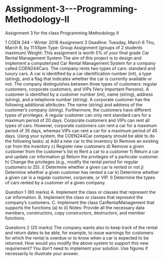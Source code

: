 # Assignment-3---Programming-Methodology-II
Assignment 3 for the class Programming Methodology II

1
COEN 244 – Winter 2018
Assignment 3
Deadline: Tuesday, March 6 Thu, March 8, by 11:55pm
Type: Group Assignment (groups of 2 students maximum)
Weight: This assignment is worth 5% of your final grade
Car Rental Management System
The aim of this project is to design and implement a computerized Car Rental Management
System for a company called COEN244Cars. The company rents two types of cars: standard
and luxury cars. A car is identified by a car identification number (int), a type (string), and a
flag that indicates whether the car is currently available or not.
The company distinguishes between three types of customers: regular customers, corporate
customers, and VIPs (Very Important Persons). A customer is identified by a customer
number (int), name (string), address (string), and a telephone number (string). A corporate
customer has the following additional attributes: The name (string) and address of the
customer’s company (string).
Furthermore, the customers have different types of privileges. A regular customer can only
rent standard cars for a maximum period of 20 days. Corporate customers and VIPs can rent
all types of cars. However, corporate customers can rent a car for a maximum period of 35
days, whereas VIPs can rent a car for a maximum period of 45 days.
Using your system, the COEN244Car company should be able to do the following tasks:
a) Add a new car to the inventory
b) Remove an existing car from the inventory
c) Register new customers
d) Remove a given customer from the customer’s list
e) Rent a car to a customer
f) Return a car and update car information
g) Return the privileges of a particular customer.
h) Change the privileges (e.g., modify the rental period for regular customers to 25).
i) Determine whether a given car is rented or not
j) Determine whether a given customer has rented a car
k) Determine whether a given car is a regular customer, corporate, or VIP.
l) Determine the types of cars rented by a customer of a given company.

Question 1 (80 marks)
A. Implement the class or classes that represent the car information.
B. Implement the class or classes that represent the company’s customers.
C. Implement the class CarRentalManagement that supports the functions (a) to (l)
Notes: Provide all the necessary data members, constructors, copy constructors, destructors,
and member functions.

Questions 2 (20 marks)
The company wants also to keep track of the rental and return dates to be able, for example, to
issue warnings for customers for which the rental is overdue or to know when a car is
expected to be returned. How would you modify the above system to support this new requirement? You don’t need to implement your solution. Use figures if necessarily to
illustrate your answer.
